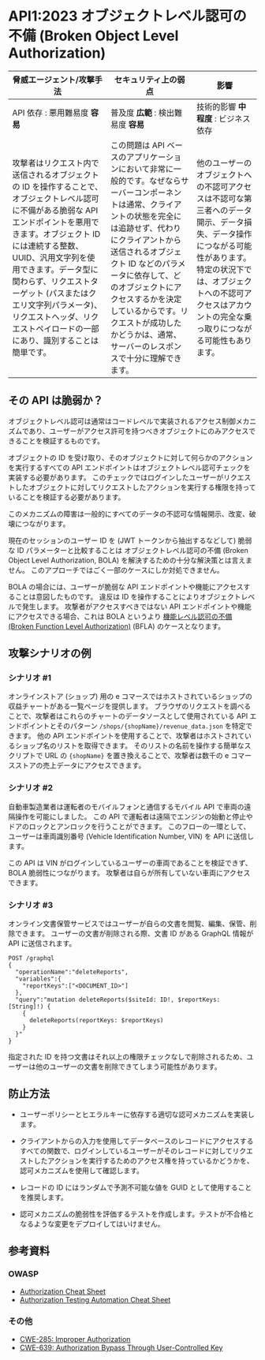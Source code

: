 # API1:2023 オブジェクトレベル認可の不備 (Broken Object Level Authorization)

| 脅威エージェント/攻撃手法 | セキュリティ上の弱点 | 影響 |
| - | - | - |
| API 依存 : 悪用難易度 **容易** | 普及度 **広範** : 検出難易度 **容易** | 技術的影響 **中程度** : ビジネス依存 |
| 攻撃者はリクエスト内で送信されるオブジェクトの ID を操作することで、オブジェクトレベル認可に不備がある脆弱な API エンドポイントを悪用できます。オブジェクト ID には連続する整数、UUID、汎用文字列を使用できます。データ型に関わらず、リクエストターゲット (パスまたはクエリ文字列パラメータ)、リクエストヘッダ、リクエストペイロードの一部にあり、識別することは簡単です。 | この問題は API ベースのアプリケーションにおいて非常に一般的です。なぜならサーバーコンポーネントは通常、クライアントの状態を完全には追跡せず、代わりにクライアントから送信されるオブジェクト ID などのパラメータに依存して、どのオブジェクトにアクセスするかを決定しているからです。リクエストが成功したかどうかは、通常、サーバーのレスポンスで十分に理解できます。 | 他のユーザーのオブジェクトへの不認可アクセスは不認可な第三者へのデータ開示、データ損失、データ操作につながる可能性があります。特定の状況下では、オブジェクトへの不認可アクセスはアカウントの完全な乗っ取りにつながる可能性もあります。 |

## その API は脆弱か？

オブジェクトレベル認可は通常はコードレベルで実装されるアクセス制御メカニズムであり、ユーザーがアクセス許可を持つべきオブジェクトにのみアクセスできることを検証するものです。



オブジェクトの ID を受け取り、そのオブジェクトに対して何らかのアクションを実行するすべての API エンドポイントはオブジェクトレベル認可チェックを実装する必要があります。
このチェックではログインしたユーザーがリクエストしたオブジェクトに対してリクエストしたアクションを実行する権限を持っていることを検証する必要があります。



このメカニズムの障害は一般的にすべてのデータの不認可な情報開示、改変、破壊につながります。


現在のセッションのユーザー ID を (JWT トークンから抽出するなどして) 脆弱な ID パラメーターと比較することは オブジェクトレベル認可の不備 (Broken Object Level Authorization, BOLA) を解決するための十分な解決策とは言えません。
このアプローチではごく一部のケースにしか対処できません。



BOLA の場合には、ユーザーが脆弱な API エンドポイントや機能にアクセスすることは意図したものです。
違反は ID を操作することによりオブジェクトレベルで発生します。
攻撃者がアクセスすべきではない API エンドポイントや機能にアクセスできる場合、これは BOLA というより [機能レベル認可の不備 (Broken Function Level Authorization)][5] (BFLA) のケースとなります。



## 攻撃シナリオの例

### シナリオ #1

オンラインストア (ショップ) 用の e コマースではホストされているショップの収益チャートがある一覧ページを提供します。
ブラウザのリクエストを調べることで、攻撃者はこれらのチャートのデータソースとして使用されている API エンドポイントとそのパターン `/shops/{shopName}/revenue_data.json` を特定できます。
他の API エンドポイントを使用することで、攻撃者はホストされているショップ名のリストを取得できます。
そのリストの名前を操作する簡単なスクリプトで URL の `{shopName}` を置き換えることで、攻撃者は数千の e コマースストアの売上データにアクセスできます。





### シナリオ #2

自動車製造業者は運転者のモバイルフォンと通信するモバイル API で車両の遠隔操作を可能にしました。
この API で運転者は遠隔でエンジンの始動と停止やドアのロックとアンロックを行うことができます。
このフローの一環として、ユーザーは車両識別番号 (Vehicle Identification Number, VIN) を API に送信します。


この API は VIN がログインしているユーザーの車両であることを検証できず、BOLA 脆弱性につながります。
攻撃者は自らが所有していない車両にアクセスできます。


### シナリオ #3

オンライン文書保管サービスではユーザーが自らの文書を閲覧、編集、保管、削除できます。
ユーザーの文書が削除される際、文書 ID がある GraphQL 情報が API に送信されます。


```
POST /graphql
{
  "operationName":"deleteReports",
  "variables":{
    "reportKeys":["<DOCUMENT_ID>"]
  },
  "query":"mutation deleteReports($siteId: ID!, $reportKeys: [String]!) {
    {
      deleteReports(reportKeys: $reportKeys)
    }
  }"
}
```

指定された ID を持つ文書はそれ以上の権限チェックなしで削除されるため、ユーザーは他のユーザーの文書を削除できてしまう可能性があります。


## 防止方法

* ユーザーポリシーとヒエラルキーに依存する適切な認可メカニズムを実装します。

* クライアントからの入力を使用してデータベースのレコードにアクセスするすべての関数で、ログインしているユーザーがそのレコードに対してリクエストしたアクションを実行するためのアクセス権を持っているかどうかを、認可メカニズムを使用して確認します。


* レコードの ID にはランダムで予測不可能な値を GUID として使用することを推奨します。
* 認可メカニズムの脆弱性を評価するテストを作成します。テストが不合格となるような変更をデプロイしてはいけません。


## 参考資料

### OWASP

* [Authorization Cheat Sheet][1]
* [Authorization Testing Automation Cheat Sheet][2]

### その他

* [CWE-285: Improper Authorization][3]
* [CWE-639: Authorization Bypass Through User-Controlled Key][4]

[1]: https://cheatsheetseries.owasp.org/cheatsheets/Authorization_Cheat_Sheet.html
[2]: https://cheatsheetseries.owasp.org/cheatsheets/Authorization_Testing_Automation_Cheat_Sheet.html
[3]: https://cwe.mitre.org/data/definitions/285.html
[4]: https://cwe.mitre.org/data/definitions/639.html
[5]: ./0xa5-broken-function-level-authorization.md
